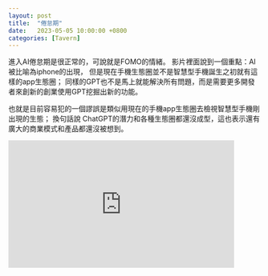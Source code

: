 ```yaml
---
layout: post
title:  "倦怠期"
date:   2023-05-05 10:00:00 +0800
categories: [Tavern]
---
```


進入AI倦怠期是很正常的，可說就是FOMO的情緒。
影片裡面說到一個重點：AI被比喻為iphone的出現，
但是現在手機生態圈並不是智慧型手機誕生之初就有這樣的app生態圈；
同樣的GPT也不是馬上就能解決所有問題，而是需要更多開發者來創新的創業使用GPT挖掘出新的功能。

也就是目前容易犯的一個謬誤是類似用現在的手機app生態圈去檢視智慧型手機剛出現的生態；
換句話說 ChatGPT的潛力和各種生態圈都還沒成型，這也表示還有廣大的商業模式和產品都還沒被想到。

<iframe width="450" height="255" src="https://www.youtube.com/embed/ny4mqMs-on8" title="YouTube video player" frameborder="0" ></iframe>